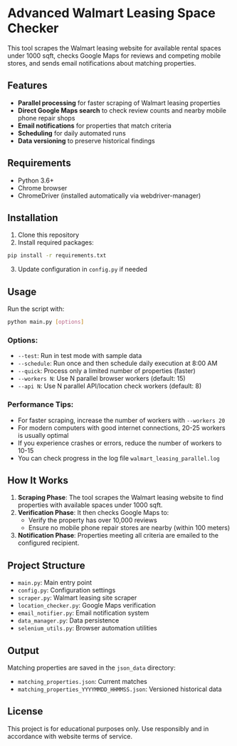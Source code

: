 # Advanced Walmart Leasing Space Checker

This tool scrapes the Walmart leasing website for available rental spaces under 1000 sqft, checks Google Maps for reviews and competing mobile stores, and sends email notifications about matching properties.

## Features

- **Parallel processing** for faster scraping of Walmart leasing properties
- **Direct Google Maps search** to check review counts and nearby mobile phone repair shops
- **Email notifications** for properties that match criteria
- **Scheduling** for daily automated runs
- **Data versioning** to preserve historical findings

## Requirements

- Python 3.6+
- Chrome browser
- ChromeDriver (installed automatically via webdriver-manager)

## Installation

1. Clone this repository
2. Install required packages:

```bash
pip install -r requirements.txt
```

3. Update configuration in `config.py` if needed

## Usage

Run the script with:

```bash
python main.py [options]
```

### Options:

- `--test`: Run in test mode with sample data
- `--schedule`: Run once and then schedule daily execution at 8:00 AM
- `--quick`: Process only a limited number of properties (faster)
- `--workers N`: Use N parallel browser workers (default: 15)
- `--api N`: Use N parallel API/location check workers (default: 8)

### Performance Tips:

- For faster scraping, increase the number of workers with `--workers 20`
- For modern computers with good internet connections, 20-25 workers is usually optimal
- If you experience crashes or errors, reduce the number of workers to 10-15
- You can check progress in the log file `walmart_leasing_parallel.log`

## How It Works

1. **Scraping Phase**: The tool scrapes the Walmart leasing website to find properties with available spaces under 1000 sqft.
2. **Verification Phase**: It then checks Google Maps to:
   - Verify the property has over 10,000 reviews
   - Ensure no mobile phone repair stores are nearby (within 100 meters)
3. **Notification Phase**: Properties meeting all criteria are emailed to the configured recipient.

## Project Structure

- `main.py`: Main entry point
- `config.py`: Configuration settings
- `scraper.py`: Walmart leasing site scraper
- `location_checker.py`: Google Maps verification
- `email_notifier.py`: Email notification system
- `data_manager.py`: Data persistence
- `selenium_utils.py`: Browser automation utilities

## Output

Matching properties are saved in the `json_data` directory:
- `matching_properties.json`: Current matches
- `matching_properties_YYYYMMDD_HHMMSS.json`: Versioned historical data

## License

This project is for educational purposes only. Use responsibly and in accordance with website terms of service.
